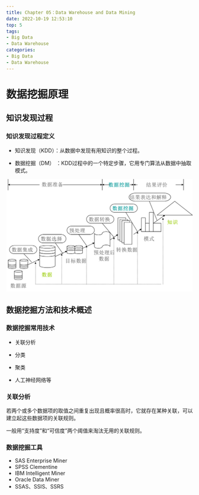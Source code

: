 ```yaml
---
title: Chapter 05：Data Warehouse and Data Mining
date: 2022-10-19 12:53:10
top: 5
tags:
- Big Data
- Data Warehouse
categories:
- Big Data
- Data Warehouse
---
```


# 数据挖掘原理

## 知识发现过程

### 知识发现过程定义

- 知识发现（KDD）：从数据中发现有用知识的整个过程。

- 数据挖掘（DM） ：KDD过程中的一个特定步骤，它用专门算法从数据中抽取模式。

![image-20221019130231010](../images/DataMining/image-20221019130231010.png)



## 数据挖掘方法和技术概述

### 数据挖掘常用技术

- 关联分析

- 分类

- 聚类

- 人工神经网络等

### 关联分析

若两个或多个数据项的取值之间重复出现且概率很高时，它就存在某种关联，可以建立起这些数据项的关联规则。

一般用“支持度”和“可信度”两个阈值来淘汰无用的关联规则。

### 数据挖掘工具

- SAS Enterprise Miner
- SPSS Clementine 
- IBM Intelligent Miner 
- Oracle Data Miner
- SSAS、SSIS、SSRS

